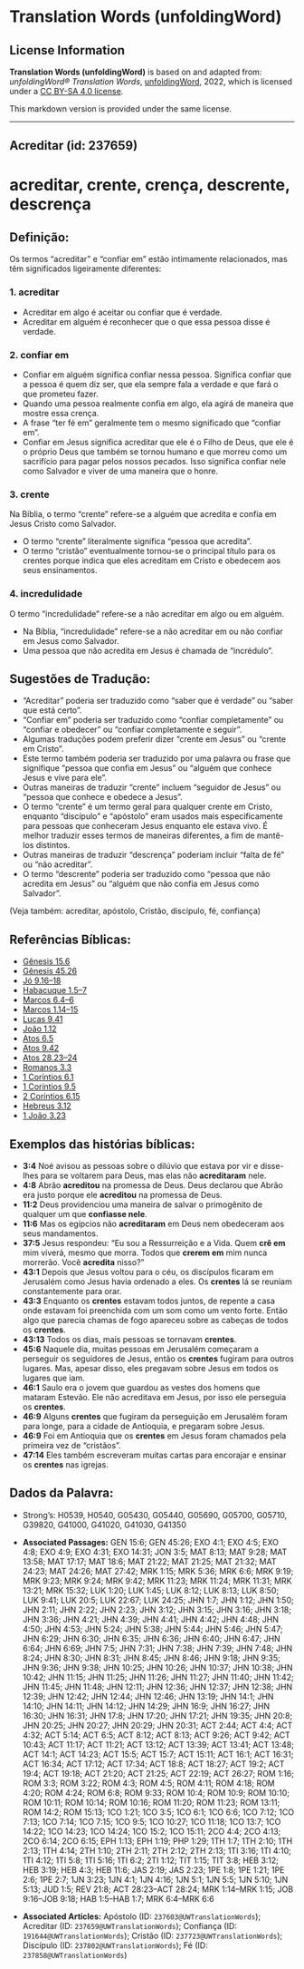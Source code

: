 # Translation Words (unfoldingWord)

## License Information

**Translation Words (unfoldingWord)** is based on and adapted from: _unfoldingWord® Translation Words_, [unfoldingWord](https://unfoldingword.org/utw), 2022, which is licensed under a [CC BY-SA 4.0 license](https://creativecommons.org/licenses/by-sa/4.0/legalcode.en).

This markdown version is provided under the same license.



--------------------------------

## Acreditar (id: 237659)

acreditar, crente, crença, descrente, descrença
===============================================

Definição:
----------

Os termos “acreditar” e “confiar em” estão intimamente relacionados, mas têm significados ligeiramente diferentes:

### 1\. acreditar

* Acreditar em algo é aceitar ou confiar que é verdade.
* Acreditar em alguém é reconhecer que o que essa pessoa disse é verdade.

### 2\. confiar em

* Confiar em alguém significa confiar nessa pessoa. Significa confiar que a pessoa é quem diz ser, que ela sempre fala a verdade e que fará o que prometeu fazer.
* Quando uma pessoa realmente confia em algo, ela agirá de maneira que mostre essa crença.
* A frase “ter fé em” geralmente tem o mesmo significado que “confiar em”.
* Confiar em Jesus significa acreditar que ele é o Filho de Deus, que ele é o próprio Deus que também se tornou humano e que morreu como um sacrifício para pagar pelos nossos pecados. Isso significa confiar nele como Salvador e viver de uma maneira que o honre.

### 3\. crente

Na Bíblia, o termo “crente” refere\-se a alguém que acredita e confia em Jesus Cristo como Salvador.

* O termo “crente” literalmente significa “pessoa que acredita”.
* O termo “cristão” eventualmente tornou\-se o principal título para os crentes porque indica que eles acreditam em Cristo e obedecem aos seus ensinamentos.

### 4\. incredulidade

O termo “incredulidade” refere\-se a não acreditar em algo ou em alguém.

* Na Bíblia, “incredulidade” refere\-se a não acreditar em ou não confiar em Jesus como Salvador.
* Uma pessoa que não acredita em Jesus é chamada de “incrédulo”.

Sugestões de Tradução:
----------------------

* “Acreditar” poderia ser traduzido como “saber que é verdade” ou “saber que está certo”.
* “Confiar em” poderia ser traduzido como “confiar completamente” ou “confiar e obedecer” ou “confiar completamente e seguir”.
* Algumas traduções podem preferir dizer “crente em Jesus” ou “crente em Cristo”.
* Este termo também poderia ser traduzido por uma palavra ou frase que signifique “pessoa que confia em Jesus” ou “alguém que conhece Jesus e vive para ele”.
* Outras maneiras de traduzir “crente” incluem “seguidor de Jesus” ou “pessoa que conhece e obedece a Jesus”.
* O termo “crente” é um termo geral para qualquer crente em Cristo, enquanto “discípulo” e “apóstolo” eram usados mais especificamente para pessoas que conheceram Jesus enquanto ele estava vivo. É melhor traduzir esses termos de maneiras diferentes, a fim de mantê\-los distintos.
* Outras maneiras de traduzir “descrença” poderiam incluir “falta de fé” ou “não acreditar”.
* O termo “descrente” poderia ser traduzido como “pessoa que não acredita em Jesus” ou “alguém que não confia em Jesus como Salvador”.

(Veja também: acreditar, apóstolo, Cristão, discípulo, fé, confiança)

Referências Bíblicas:
---------------------

* [Gênesis 15\.6](https://ref.ly/Gen15:6)
* [Gênesis 45\.26](https://ref.ly/Gen45:26)
* [Jó 9\.16–18](https://ref.ly/Job9:16-Job9:18)
* [Habacuque 1\.5–7](https://ref.ly/Hab1:5-Hab1:7)
* [Marcos 6\.4–6](https://ref.ly/Mark6:4-Mark6:6)
* [Marcos 1\.14–15](https://ref.ly/Mark1:14-Mark1:15)
* [Lucas 9\.41](https://ref.ly/Luke9:41)
* [João 1\.12](https://ref.ly/John1:12)
* [Atos 6\.5](https://ref.ly/Acts6:5)
* [Atos 9\.42](https://ref.ly/Acts9:42)
* [Atos 28\.23–24](https://ref.ly/Acts28:23-Acts28:24)
* [Romanos 3\.3](https://ref.ly/Rom3:3)
* [1 Coríntios 6\.1](https://ref.ly/1Cor6:1)
* [1 Coríntios 9\.5](https://ref.ly/1Cor9:5)
* [2 Coríntios 6\.15](https://ref.ly/2Cor6:15)
* [Hebreus 3\.12](https://ref.ly/Heb3:12)
* [1 João 3\.23](https://ref.ly/1John3:23)

Exemplos das histórias bíblicas:
--------------------------------

* **3:4** Noé avisou as pessoas sobre o dilúvio que estava por vir e disse\-lhes para se voltarem para Deus, mas elas não **acreditaram** nele.
* **4:8** Abrão **acreditou** na promessa de Deus. Deus declarou que Abrão era justo porque ele **acreditou** na promessa de Deus.
* **11:2** Deus providenciou uma maneira de salvar o primogênito de qualquer um que **confiasse nele**.
* **11:6** Mas os egípcios não **acreditaram** em Deus nem obedeceram aos seus mandamentos.
* **37:5** Jesus respondeu: “Eu sou a Ressurreição e a Vida. Quem **crê em** mim viverá, mesmo que morra. Todos que **crerem em** mim nunca morrerão. Você **acredita** nisso?”
* **43:1** Depois que Jesus voltou para o céu, os discípulos ficaram em Jerusalém como Jesus havia ordenado a eles. Os **crentes** lá se reuniam constantemente para orar.
* **43:3** Enquanto os **crentes** estavam todos juntos, de repente a casa onde estavam foi preenchida com um som como um vento forte. Então algo que parecia chamas de fogo apareceu sobre as cabeças de todos os **crentes**.
* **43:13** Todos os dias, mais pessoas se tornavam **crentes**.
* **45:6** Naquele dia, muitas pessoas em Jerusalém começaram a perseguir os seguidores de Jesus, então os **crentes** fugiram para outros lugares. Mas, apesar disso, eles pregavam sobre Jesus em todos os lugares que iam.
* **46:1** Saulo era o jovem que guardou as vestes dos homens que mataram Estevão. Ele não acreditava em Jesus, por isso ele perseguia os **crentes**.
* **46:9** Alguns **crentes** que fugiram da perseguição em Jerusalém foram para longe, para a cidade de Antioquia, e pregaram sobre Jesus.
* **46:9** Foi em Antioquia que os **crentes** em Jesus foram chamados pela primeira vez de “cristãos”.
* **47:14** Eles também escreveram muitas cartas para encorajar e ensinar os **crentes** nas igrejas.

Dados da Palavra:
-----------------

* Strong’s: H0539, H0540, G05430, G05440, G05690, G05700, G05710, G39820, G41000, G41020, G41030, G41350

* **Associated Passages:** GEN 15:6; GEN 45:26; EXO 4:1; EXO 4:5; EXO 4:8; EXO 4:9; EXO 4:31; EXO 14:31; JON 3:5; MAT 8:13; MAT 9:28; MAT 13:58; MAT 17:17; MAT 18:6; MAT 21:22; MAT 21:25; MAT 21:32; MAT 24:23; MAT 24:26; MAT 27:42; MRK 1:15; MRK 5:36; MRK 6:6; MRK 9:19; MRK 9:23; MRK 9:24; MRK 9:42; MRK 11:23; MRK 11:24; MRK 11:31; MRK 13:21; MRK 15:32; LUK 1:20; LUK 1:45; LUK 8:12; LUK 8:13; LUK 8:50; LUK 9:41; LUK 20:5; LUK 22:67; LUK 24:25; JHN 1:7; JHN 1:12; JHN 1:50; JHN 2:11; JHN 2:22; JHN 2:23; JHN 3:12; JHN 3:15; JHN 3:16; JHN 3:18; JHN 3:36; JHN 4:21; JHN 4:39; JHN 4:41; JHN 4:42; JHN 4:48; JHN 4:50; JHN 4:53; JHN 5:24; JHN 5:38; JHN 5:44; JHN 5:46; JHN 5:47; JHN 6:29; JHN 6:30; JHN 6:35; JHN 6:36; JHN 6:40; JHN 6:47; JHN 6:64; JHN 6:69; JHN 7:5; JHN 7:31; JHN 7:38; JHN 7:39; JHN 7:48; JHN 8:24; JHN 8:30; JHN 8:31; JHN 8:45; JHN 8:46; JHN 9:18; JHN 9:35; JHN 9:36; JHN 9:38; JHN 10:25; JHN 10:26; JHN 10:37; JHN 10:38; JHN 10:42; JHN 11:15; JHN 11:25; JHN 11:26; JHN 11:27; JHN 11:40; JHN 11:42; JHN 11:45; JHN 11:48; JHN 12:11; JHN 12:36; JHN 12:37; JHN 12:38; JHN 12:39; JHN 12:42; JHN 12:44; JHN 12:46; JHN 13:19; JHN 14:1; JHN 14:10; JHN 14:11; JHN 14:12; JHN 14:29; JHN 16:9; JHN 16:27; JHN 16:30; JHN 16:31; JHN 17:8; JHN 17:20; JHN 17:21; JHN 19:35; JHN 20:8; JHN 20:25; JHN 20:27; JHN 20:29; JHN 20:31; ACT 2:44; ACT 4:4; ACT 4:32; ACT 5:14; ACT 6:5; ACT 8:12; ACT 8:13; ACT 9:26; ACT 9:42; ACT 10:43; ACT 11:17; ACT 11:21; ACT 13:12; ACT 13:39; ACT 13:41; ACT 13:48; ACT 14:1; ACT 14:23; ACT 15:5; ACT 15:7; ACT 15:11; ACT 16:1; ACT 16:31; ACT 16:34; ACT 17:12; ACT 17:34; ACT 18:8; ACT 18:27; ACT 19:2; ACT 19:4; ACT 19:18; ACT 21:20; ACT 21:25; ACT 22:19; ACT 26:27; ROM 1:16; ROM 3:3; ROM 3:22; ROM 4:3; ROM 4:5; ROM 4:11; ROM 4:18; ROM 4:20; ROM 4:24; ROM 6:8; ROM 9:33; ROM 10:4; ROM 10:9; ROM 10:10; ROM 10:11; ROM 10:14; ROM 10:16; ROM 11:20; ROM 11:23; ROM 13:11; ROM 14:2; ROM 15:13; 1CO 1:21; 1CO 3:5; 1CO 6:1; 1CO 6:6; 1CO 7:12; 1CO 7:13; 1CO 7:14; 1CO 7:15; 1CO 9:5; 1CO 10:27; 1CO 11:18; 1CO 13:7; 1CO 14:22; 1CO 14:23; 1CO 14:24; 1CO 15:2; 1CO 15:11; 2CO 4:4; 2CO 4:13; 2CO 6:14; 2CO 6:15; EPH 1:13; EPH 1:19; PHP 1:29; 1TH 1:7; 1TH 2:10; 1TH 2:13; 1TH 4:14; 2TH 1:10; 2TH 2:11; 2TH 2:12; 2TH 2:13; 1TI 3:16; 1TI 4:10; 1TI 4:12; 1TI 5:8; 1TI 5:16; 1TI 6:2; 2TI 1:12; TIT 1:15; TIT 3:8; HEB 3:12; HEB 3:19; HEB 4:3; HEB 11:6; JAS 2:19; JAS 2:23; 1PE 1:8; 1PE 1:21; 1PE 2:6; 1PE 2:7; 1JN 3:23; 1JN 4:1; 1JN 4:16; 1JN 5:1; 1JN 5:5; 1JN 5:10; 1JN 5:13; JUD 1:5; REV 21:8; ACT 28:23–ACT 28:24; MRK 1:14–MRK 1:15; JOB 9:16–JOB 9:18; HAB 1:5–HAB 1:7; MRK 6:4–MRK 6:6
* **Associated Articles:** Apóstolo (ID: `237603@UWTranslationWords`); Acreditar (ID: `237659@UWTranslationWords`); Confiança (ID: `191644@UWTranslationWords`); Cristão (ID: `237723@UWTranslationWords`); Discípulo (ID: `237802@UWTranslationWords`); Fé (ID: `237858@UWTranslationWords`)

